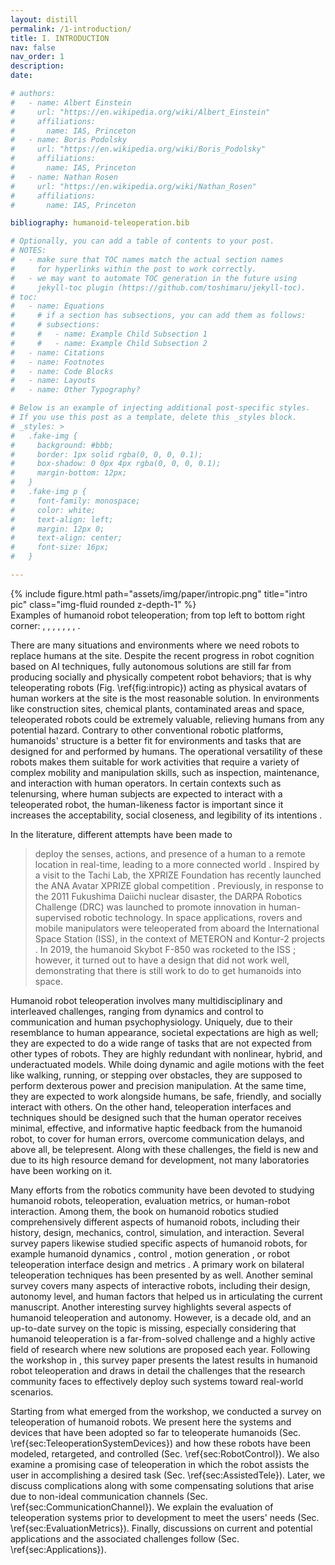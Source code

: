 ```yaml
---
layout: distill
permalink: /1-introduction/
title: I. INTRODUCTION
nav: false
nav_order: 1
description:
date:

# authors:
#   - name: Albert Einstein
#     url: "https://en.wikipedia.org/wiki/Albert_Einstein"
#     affiliations:
#       name: IAS, Princeton
#   - name: Boris Podolsky
#     url: "https://en.wikipedia.org/wiki/Boris_Podolsky"
#     affiliations:
#       name: IAS, Princeton
#   - name: Nathan Rosen
#     url: "https://en.wikipedia.org/wiki/Nathan_Rosen"
#     affiliations:
#       name: IAS, Princeton

bibliography: humanoid-teleoperation.bib

# Optionally, you can add a table of contents to your post.
# NOTES:
#   - make sure that TOC names match the actual section names
#     for hyperlinks within the post to work correctly.
#   - we may want to automate TOC generation in the future using
#     jekyll-toc plugin (https://github.com/toshimaru/jekyll-toc).
# toc:
#   - name: Equations
#     # if a section has subsections, you can add them as follows:
#     # subsections:
#     #   - name: Example Child Subsection 1
#     #   - name: Example Child Subsection 2
#   - name: Citations
#   - name: Footnotes
#   - name: Code Blocks
#   - name: Layouts
#   - name: Other Typography?

# Below is an example of injecting additional post-specific styles.
# If you use this post as a template, delete this _styles block.
# _styles: >
#   .fake-img {
#     background: #bbb;
#     border: 1px solid rgba(0, 0, 0, 0.1);
#     box-shadow: 0 0px 4px rgba(0, 0, 0, 0.1);
#     margin-bottom: 12px;
#   }
#   .fake-img p {
#     font-family: monospace;
#     color: white;
#     text-align: left;
#     margin: 12px 0;
#     text-align: center;
#     font-size: 16px;
#   }

---
```


<div class="row">
    <div class="col-sm mt-3 mt-md-0">
        {% include figure.html path="assets/img/paper/intropic.png" title="intro pic" class="img-fluid rounded z-depth-1" %}
    </div>
</div>
<div class="caption">
Examples of humanoid robot teleoperation; from top left to bottom right corner: <d-cite key="ramos2018"></d-cite>, <d-cite key="darvish2019"></d-cite>, <d-cite key="penco2019"></d-cite>, <d-cite key="ishiguro2020bilateral"></d-cite>, <d-cite key="jorgensen2019"></d-cite>, <d-cite key="abi2018"></d-cite>, <d-cite key="kim2013"></d-cite>, <d-cite key="Cisneros2022Team"></d-cite>.
</div>

There are many situations and environments where we need robots to replace humans at the site. 
Despite the recent progress in robot cognition based on AI techniques, fully autonomous solutions are still far from producing socially and physically competent robot behaviors; that is why teleoperating robots (Fig. \ref{fig:intropic}) acting as physical avatars of human workers at the site is the most reasonable solution.
In environments like construction sites, chemical plants, contaminated areas and space, teleoperated robots could be extremely valuable, relieving humans from any potential hazard.
Contrary to other conventional robotic platforms, humanoids' structure is a better fit for environments and tasks that are designed for and performed by humans. The operational versatility of these robots makes them suitable for work activities that require a variety of complex mobility and manipulation skills, such as inspection, maintenance, and interaction with human operators.
In certain contexts such as telenursing, where human subjects are expected to interact with a teleoperated robot, the human-likeness factor is important since it increases the acceptability, social closeness, and legibility of its intentions <d-cite key="dragan2013a"></d-cite>.


In the literature, different attempts have been made to
> deploy the senses, actions, and presence of a human to a remote location in real-time, leading to a more connected world <d-cite key="AnaAvatarXprize"></d-cite>.
Inspired by a visit to the Tachi Lab, the XPRIZE Foundation has recently launched the ANA Avatar XPRIZE global competition <d-cite key="AnaAvatarXprize"></d-cite>.
Previously, in response to the 2011 Fukushima Daiichi nuclear disaster, the DARPA Robotics Challenge (DRC) was launched to promote innovation in human-supervised robotic technology.
In space applications, rovers and mobile manipulators were teleoperated from aboard the International Space Station (ISS), in the context of METERON and Kontur-2 projects <d-cite key="kontur-meteron"></d-cite>. In 2019, the humanoid Skybot F-850 was rocketed to the ISS <d-cite key="skybot2019"></d-cite>; however, it turned out to have a design that did not work well, demonstrating that there is still work to do to get humanoids into space.


<!-- % challenegs -->
Humanoid robot teleoperation involves many multidisciplinary and interleaved challenges, ranging from dynamics and control to communication and human psychophysiology. Uniquely, due to their resemblance to human appearance, societal expectations are high as well;
they are expected to do a wide range of tasks that are not expected from other types of robots. They are highly redundant with nonlinear, hybrid, and underactuated models.
While doing dynamic and agile motions with the feet like walking, running, or stepping over obstacles, they are supposed to perform dexterous power and precision manipulation.
At the same time,
they are expected to work alongside humans, be safe, friendly, and socially interact with others.
On the other hand, teleoperation interfaces and techniques should be designed such that the human operator receives minimal, effective, and informative haptic feedback from the humanoid robot, to cover for human errors, overcome communication delays, and above all, be telepresent. Along with these challenges, the field is new and due to its high resource demand for development, not many laboratories have been working on it.

<!-- % comparison -->
Many efforts from the robotics community have been devoted to studying humanoid robots, teleoperation, evaluation metrics, or human-robot interaction.
Among them, the book on humanoid robotics <d-cite key="goswami2019humanoid"></d-cite> studied comprehensively different aspects of humanoid robots, including their history, design, mechanics, control, simulation, and interaction. 
Several survey papers likewise studied specific aspects of humanoid robots, for example humanoid dynamics <d-cite key="sugihara2020survey"></d-cite>, control <d-cite key="yamamoto2020survey"></d-cite>, motion generation <d-cite key="Tazaki2020survey"></d-cite>, or robot teleoperation interface design and metrics <d-cite key="de2009survey"></d-cite>.
A primary work on bilateral teleoperation techniques has been presented by <d-cite key="hokayem2006bilateral"></d-cite> as well. 
Another seminal survey <d-cite key="Goodrich2007Survey"></d-cite> covers many aspects of interactive robots, including their design, autonomy level, and human factors that helped us in articulating the current manuscript.
Another interesting survey <d-cite key="goodrich2013teleoperation"></d-cite> highlights several aspects of humanoid teleoperation and autonomy.
However, <d-cite key="goodrich2013teleoperation"></d-cite> is a decade old, and an up-to-date survey on the topic is missing, especially considering that humanoid teleoperation is a far-from-solved challenge and a highly active field of research where new solutions are proposed each year.
Following the workshop in <d-cite key="workshop2019"></d-cite>, this survey paper presents the latest results in humanoid robot teleoperation and draws in detail the challenges that the research community faces to effectively deploy such systems toward real-world scenarios.



Starting from what emerged from the workshop, we conducted a survey on teleoperation of humanoid robots. We present here the systems and devices that have been adopted so far to teleoperate humanoids (Sec. \ref{sec:TeleoperationSystemDevices}) and how these robots have been modeled, retargeted, and controlled (Sec. \ref{sec:RobotControl}). We also examine a
promising case of teleoperation in which the robot assists the user in accomplishing a desired task (Sec. \ref{sec:AssistedTele}). 
Later, we discuss complications along with some compensating solutions that arise due to non-ideal communication channels (Sec. \ref{sec:CommunicationChannel}).
We explain the evaluation of teleoperation systems prior to development to meet the users' needs (Sec. \ref{sec:EvaluationMetrics}). 
Finally, discussions on current and potential applications and the associated challenges follow (Sec. \ref{sec:Applications}).  
